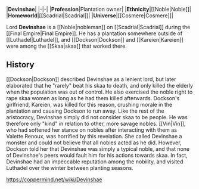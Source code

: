 |**Devinshae**|
|-|-|
|**Profession**|Plantation owner|
|**Ethnicity**|[[Noble\|Noble]]|
|**Homeworld**|[[Scadrial\|Scadrial]]|
|**Universe**|[[Cosmere\|Cosmere]]|

Lord **Devinshae** is a [[Noble\|nobleman]] on [[Scadrial\|Scadrial]] during the [[Final Empire\|Final Empire]]. He has a plantation somewhere outside of [[Luthadel\|Luthadel]], and [[Dockson\|Dockson]] and [[Kareien\|Kareien]] were among the [[Skaa\|skaa]] that worked there.

## History
[[Dockson\|Dockson]] described Devinshae as a lenient lord, but later elaborated that he "rarely" beat his skaa to death, and only killed the elderly when the population was out of control. He also exercised the noble right to rape skaa women as long as he had them killed afterwards. Dockson's girlfriend, Kareien, was killed for this reason, crushing morale in the plantation and causing Dockson to run away. Like the rest of the aristocracy, Devinshae simply did not consider skaa to be people. He was therefore only "kind" in relation to other, more savage nobles.
[[Vin\|Vin]], who had softened her stance on nobles after interacting with them as Valette Renoux, was horrified by this revelation. She called Devinshae a monster and could not believe that all nobles acted as he did. However, Dockson told her that Devinshae was simply a typical noble, and that none of Devinshae's peers would fault him for his actions towards skaa. In fact, Devinshae had an impeccable reputation among the nobility, and visited Luthadel over the winter between planting seasons.



https://coppermind.net/wiki/Devinshae